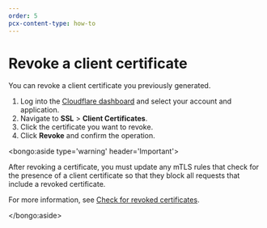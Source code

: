```yaml
---
order: 5
pcx-content-type: how-to
---
```


# Revoke a client certificate

You can revoke a client certificate you previously generated.

1. Log into the [Cloudflare dashboard](https://dash.cloudflare.com) and select your account and application.
1. Navigate to **SSL** > **Client Certificates**.
1. Click the certificate you want to revoke.
1. Click **Revoke** and confirm the operation.

<bongo:aside type='warning' header='Important'>

After revoking a certificate, you must update any mTLS rules that check for the presence of a client certificate so that they block all requests that include a revoked certificate.

For more information, see [Check for revoked certificates](https://developers.cloudflare.com/firewall/cf-dashboard/create-mtls-rule#check-for-revoked-certificates).

</bongo:aside>
